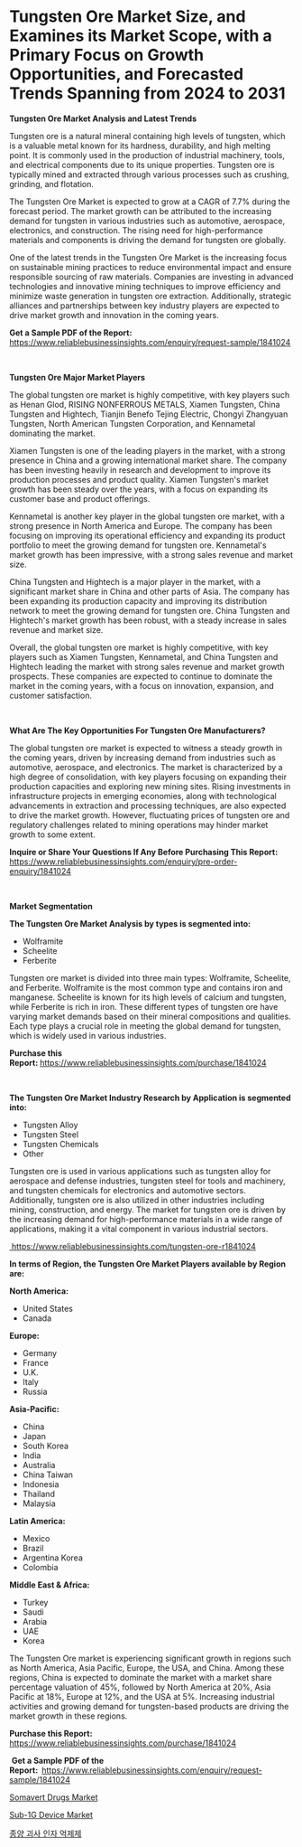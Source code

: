 <p><h1>Tungsten Ore Market Size, and Examines its Market Scope, with a Primary Focus on Growth Opportunities, and Forecasted Trends Spanning from 2024 to 2031</h1></p><p><strong>Tungsten Ore Market Analysis and Latest Trends</strong></p>
<p><p>Tungsten ore is a natural mineral containing high levels of tungsten, which is a valuable metal known for its hardness, durability, and high melting point. It is commonly used in the production of industrial machinery, tools, and electrical components due to its unique properties. Tungsten ore is typically mined and extracted through various processes such as crushing, grinding, and flotation.</p><p>The Tungsten Ore Market is expected to grow at a CAGR of 7.7% during the forecast period. The market growth can be attributed to the increasing demand for tungsten in various industries such as automotive, aerospace, electronics, and construction. The rising need for high-performance materials and components is driving the demand for tungsten ore globally.</p><p>One of the latest trends in the Tungsten Ore Market is the increasing focus on sustainable mining practices to reduce environmental impact and ensure responsible sourcing of raw materials. Companies are investing in advanced technologies and innovative mining techniques to improve efficiency and minimize waste generation in tungsten ore extraction. Additionally, strategic alliances and partnerships between key industry players are expected to drive market growth and innovation in the coming years.</p></p>
<p><strong>Get a Sample PDF of the Report:&nbsp;</strong> <a href="https://www.reliablebusinessinsights.com/enquiry/request-sample/1841024">https://www.reliablebusinessinsights.com/enquiry/request-sample/1841024</a></p>
<p>&nbsp;</p>
<p><strong>Tungsten Ore Major Market Players</strong></p>
<p><p>The global tungsten ore market is highly competitive, with key players such as Henan Glod, RISING NONFERROUS METALS, Xiamen Tungsten, China Tungsten and Hightech, Tianjin Benefo Tejing Electric, Chongyi Zhangyuan Tungsten, North American Tungsten Corporation, and Kennametal dominating the market.</p><p>Xiamen Tungsten is one of the leading players in the market, with a strong presence in China and a growing international market share. The company has been investing heavily in research and development to improve its production processes and product quality. Xiamen Tungsten's market growth has been steady over the years, with a focus on expanding its customer base and product offerings.</p><p>Kennametal is another key player in the global tungsten ore market, with a strong presence in North America and Europe. The company has been focusing on improving its operational efficiency and expanding its product portfolio to meet the growing demand for tungsten ore. Kennametal's market growth has been impressive, with a strong sales revenue and market size.</p><p>China Tungsten and Hightech is a major player in the market, with a significant market share in China and other parts of Asia. The company has been expanding its production capacity and improving its distribution network to meet the growing demand for tungsten ore. China Tungsten and Hightech's market growth has been robust, with a steady increase in sales revenue and market size.</p><p>Overall, the global tungsten ore market is highly competitive, with key players such as Xiamen Tungsten, Kennametal, and China Tungsten and Hightech leading the market with strong sales revenue and market growth prospects. These companies are expected to continue to dominate the market in the coming years, with a focus on innovation, expansion, and customer satisfaction.</p></p>
<p>&nbsp;</p>
<p><strong>What Are The Key Opportunities For Tungsten Ore Manufacturers?</strong></p>
<p><p>The global tungsten ore market is expected to witness a steady growth in the coming years, driven by increasing demand from industries such as automotive, aerospace, and electronics. The market is characterized by a high degree of consolidation, with key players focusing on expanding their production capacities and exploring new mining sites. Rising investments in infrastructure projects in emerging economies, along with technological advancements in extraction and processing techniques, are also expected to drive the market growth. However, fluctuating prices of tungsten ore and regulatory challenges related to mining operations may hinder market growth to some extent.</p></p>
<p><strong>Inquire or Share Your Questions If Any Before Purchasing This Report:</strong> <a href="https://www.reliablebusinessinsights.com/enquiry/pre-order-enquiry/1841024">https://www.reliablebusinessinsights.com/enquiry/pre-order-enquiry/1841024</a></p>
<p>&nbsp;</p>
<p><strong>Market Segmentation</strong></p>
<p><strong>The Tungsten Ore Market Analysis by types is segmented into:</strong></p>
<p><ul><li>Wolframite</li><li>Scheelite</li><li>Ferberite</li></ul></p>
<p><p>Tungsten ore market is divided into three main types: Wolframite, Scheelite, and Ferberite. Wolframite is the most common type and contains iron and manganese. Scheelite is known for its high levels of calcium and tungsten, while Ferberite is rich in iron. These different types of tungsten ore have varying market demands based on their mineral compositions and qualities. Each type plays a crucial role in meeting the global demand for tungsten, which is widely used in various industries.</p></p>
<p><strong>Purchase this Report:&nbsp;</strong><a href="https://www.reliablebusinessinsights.com/purchase/1841024">https://www.reliablebusinessinsights.com/purchase/1841024</a></p>
<p>&nbsp;</p>
<p><strong>The Tungsten Ore Market Industry Research by Application is segmented into:</strong></p>
<p><ul><li>Tungsten Alloy</li><li>Tungsten Steel</li><li>Tungsten Chemicals</li><li>Other</li></ul></p>
<p><p>Tungsten ore is used in various applications such as tungsten alloy for aerospace and defense industries, tungsten steel for tools and machinery, and tungsten chemicals for electronics and automotive sectors. Additionally, tungsten ore is also utilized in other industries including mining, construction, and energy. The market for tungsten ore is driven by the increasing demand for high-performance materials in a wide range of applications, making it a vital component in various industrial sectors.</p></p>
<p><a href="https://www.reliablebusinessinsights.com/tungsten-ore-r1841024">&nbsp;https://www.reliablebusinessinsights.com/tungsten-ore-r1841024</a></p>
<p><strong>In terms of Region, the Tungsten Ore Market Players available by Region are:</strong></p>
<p>
    <p> <strong> North America: </strong>
        <ul>
            <li>United States</li>
            <li>Canada</li>
        </ul>
        </p> 
    <p> <strong> Europe: </strong>
        <ul>
            <li>Germany</li>
            <li>France</li>
            <li>U.K.</li>
            <li>Italy</li>
            <li>Russia</li>
        </ul>
        </p> 
    <p> <strong> Asia-Pacific: </strong>
        <ul>
            <li>China</li>
            <li>Japan</li>
            <li>South Korea</li>
            <li>India</li>
            <li>Australia</li>
            <li>China Taiwan</li>
            <li>Indonesia</li>
            <li>Thailand</li>
            <li>Malaysia</li>
        </ul>
        </p> 
    <p> <strong> Latin America: </strong>
        <ul>
            <li>Mexico</li>
            <li>Brazil</li>
            <li>Argentina Korea</li>
            <li>Colombia</li>
        </ul>
        </p> 
    <p> <strong> Middle East & Africa: </strong>
        <ul>
            <li>Turkey</li>
            <li>Saudi</li>
            <li>Arabia</li>
            <li>UAE</li>
            <li>Korea</li>
        </ul>
    </p>
    </p>
<p><p>The Tungsten Ore market is experiencing significant growth in regions such as North America, Asia Pacific, Europe, the USA, and China. Among these regions, China is expected to dominate the market with a market share percentage valuation of 45%, followed by North America at 20%, Asia Pacific at 18%, Europe at 12%, and the USA at 5%. Increasing industrial activities and growing demand for tungsten-based products are driving the market growth in these regions.</p></p>
<p><strong>Purchase this Report: </strong><a href="https://www.reliablebusinessinsights.com/purchase/1841024">https://www.reliablebusinessinsights.com/purchase/1841024</a></p>
<p>&nbsp;<strong>Get a Sample PDF of the Report:&nbsp;&nbsp;</strong><a href="https://www.reliablebusinessinsights.com/enquiry/request-sample/1841024">https://www.reliablebusinessinsights.com/enquiry/request-sample/1841024</a></p>
<p><strong></strong></p>
<p><p><a href="https://issuu.com/reportprime-2/docs/somavert-drugs-market-size-2030.pptx">Somavert Drugs Market</a></p><p><a href="https://github.com/flwellarose/Market-Research-Report-List-1/blob/main/sub-1g-device-market.md">Sub-1G Device Market</a></p><p><a href="https://github.com/mpodehpw07370073/Market-Research-Report-List-3/blob/main/48401516518.md">종양 괴사 인자 억제제</a></p></p>